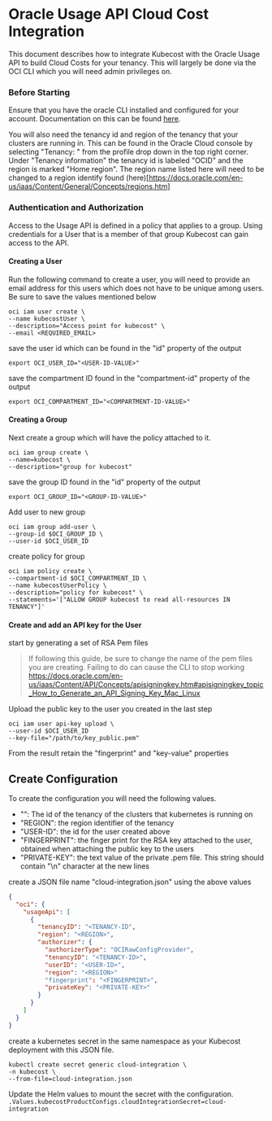 # Oracle Usage API Cloud Cost Integration

This document describes how to integrate Kubecost with the Oracle Usage API to build Cloud Costs for your tenancy. This will largely be done via the OCI CLI which you will need admin privileges on.

### Before Starting

Ensure that you have the oracle CLI installed and configured for your account. Documentation on this can be found [here](https://docs.oracle.com/en-us/iaas/Content/API/SDKDocs/cliinstall.htm).

You will also need the tenancy id and region of the tenancy that your clusters are running in. This can be found in the Oracle Cloud console by selecting "Tenancy: <TENANCY-NAME>" from the profile drop down in the top right corner. Under "Tenancy information" the tenancy id is labeled "OCID" and the region is marked "Home region". The region name listed here will need to be changed to a region identify found (here)[https://docs.oracle.com/en-us/iaas/Content/General/Concepts/regions.htm] 

### Authentication and Authorization
Access to the Usage API is defined in a policy that applies to a group. Using credentials for a User that is a member of that group Kubecost can gain access to the API.


#### Creating a User

Run the following command to create a user, you will need to provide an email address for this users which does not have to be unique among users. Be sure to save the values mentioned below

```
oci iam user create \
--name kubecostUser \
--description="Access point for kubecost" \
--email <REQUIRED_EMAIL>
```

save the user id which can be found in the "id" property of the output

`export OCI_USER_ID="<USER-ID-VALUE>"`

save the compartment ID found in the "compartment-id" property of the output

`export OCI_COMPARTMENT_ID="<COMPARTMENT-ID-VALUE>"`

#### Creating a Group

Next create a group which will have the policy attached to it.
```
oci iam group create \
--name=kubecost \
--description="group for kubecost"
```

save the group ID found in the "id" property of the output

`export OCI_GROUP_ID="<GROUP-ID-VALUE>"`

Add user to new group

```
oci iam group add-user \
--group-id $OCI_GROUP_ID \
--user-id $OCI_USER_ID
```

create policy for group

```
oci iam policy create \
--compartment-id $OCI_COMPARTMENT_ID \
--name kubecostUserPolicy \
--description="policy for kubecost" \
--statements='["ALLOW GROUP kubecost to read all-resources IN TENANCY"]'
```


#### Create and add an API key for the User

start by generating a set of RSA Pem files
> If following this guide, be sure to change the name of the pem files you are creating. Failing to do can cause the CLI to stop working
https://docs.oracle.com/en-us/iaas/Content/API/Concepts/apisigningkey.htm#apisigningkey_topic_How_to_Generate_an_API_Signing_Key_Mac_Linux


Upload the public key to the user you created in the last step

```
oci iam user api-key upload \
--user-id $OCI_USER_ID 
--key-file="/path/to/key_public.pem"
```
From the result retain the "fingerprint" and "key-value" properties 

## Create Configuration 

To create the configuration you will need the following values.

* "<TENANCY-ID>": The id of the tenancy of the clusters that kubernetes is running on
* "REGION": the region identifier of the tenancy
* "USER-ID": the id for the user created above
* "FINGERPRINT": the finger print for the RSA key attached to the user, obtained when attaching the public key to the users
* "PRIVATE-KEY": the text value of the private .pem file. This string should contain "\n" character at the new lines

create a JSON file name "cloud-integration.json" using the above values

```json
{
  "oci": {
    "usageApi": [
      {
        "tenancyID": "<TENANCY-ID",
        "region": "<REGION>",
        "authorizer": {
          "authorizerType": "OCIRawConfigProvider",
          "tenancyID": "<TENANCY-ID>",
          "userID": "<USER-ID>",
          "region": "<REGION>"
          "fingerprint": "<FINGERPRINT>",
          "privateKey": "<PRIVATE-KEY>"
        }
      }
    ]
  }
}

```

create a kubernetes secret in the same namespace as your Kubecost deployment with this JSON file.
```
kubectl create secret generic cloud-integration \
-n kubecost \
--from-file=cloud-integration.json
```

Update the Helm values to mount the secret with the configuration.
`.Values.kubecostProductConfigs.cloudIntegrationSecret=cloud-integration`

